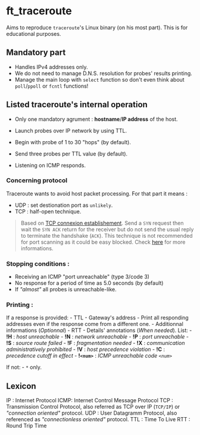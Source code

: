 # ft_traceroute
Aims to reproduce `traceroute`'s Linux binary (on his most part). This is for educational purposes.

## Mandatory part

- Handles IPv4 addresses only.
- We do not need to manage D.N.S. resolution for probes' results printing.
- Manage the main loop with `select` function so don't even think about `poll`/`ppoll` or `fcntl` functions!

## Listed traceroute's internal operation

- Only one mandatory agrument : **hostname**/**IP address** of the host.

- Launch probes over IP network by using TTL.

- Begin with probe of 1 to 30 "hops" (by default).

- Send three probes per TTL value (by default).

- Listening on ICMP responds.

### Concerning protocol

Traceroute wants to avoid host packet processing. For that part it means :
- UDP : set destionation port as `unlikely`.
- TCP : half-open technique.
> Based on [TCP connexion establishement](https://en.wikipedia.org/wiki/Transmission_Control_Protocol#Connection_establishment). Send a `SYN` request then wait the `SYN ACK`
> return for the receiver but do not send the usual reply to terminate the handshake (`ACK`). This technique is not recommended for port scanning as it could be easy blocked. Check [here](https://nmap.org/book/port-scanning.html) for more informations.


### Stopping conditions :
- Receiving an ICMP "port unreachable" (type 3/code 3)
- No response for a period of time as 5.0 seconds (by default)
- If _"almost"_ all probes is unreachable-like.

### Printing :
If a response is provided:
    - TTL
    - Gateway's address
        - Print all responding addresses even if the response come from a different one.
        - Additionnal informations (_Optionnal_)
    - RTT
    - Details' annotations (_When needed_). List:
        - **!H** : _host unreachable_
        - **!N** : _network unreachable_
        - **!P** : _port unreachable_
        - **!S** : _source route failed_
        - **!F** : _fragmentation needed_
        - **!X** : _communication administratively prohibited_
        - **!V** : _host precedence violation_
        - **!C** : _precedence cutoff in effect_
        - **!`<num>`** : _ICMP unreachable code `<num>`_

If not:
    - `*` only.

## Lexicon

IP  : Internet Protocol
ICMP: Internet Control Message Protocol
TCP : Transmission Control Protocol, also referred as TCP over IP (`TCP/IP`) or _"connection oriented"_ protocol.
UDP : User Datagramm Protocol, also referenced as _"connectionless oriented"_ protocol.
TTL : Time To Live
RTT : Round Trip Time


